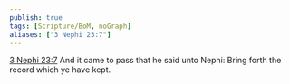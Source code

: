 ```yaml
---
publish: true
tags: [Scripture/BoM, noGraph]
aliases: ["3 Nephi 23:7"]
---
```

[3 Nephi 23:7](https://churchofjesuschrist.org/study/scriptures/bofm/3-ne/23?lang=eng&id=p7#p7) And it came to pass that he said unto Nephi: Bring forth the record which ye have kept.
